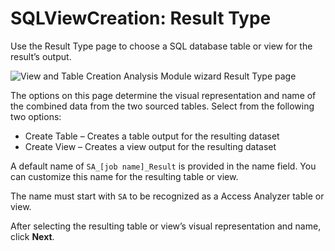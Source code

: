 # SQLViewCreation: Result Type

Use the Result Type page to choose a SQL database table or view for the result’s output.

![View and Table Creation Analysis Module wizard Result Type page](/img/product_docs/accessanalyzer/admin/analysis/sqlviewcreation/resulttype.webp)

The options on this page determine the visual representation and name of the combined data from the
two sourced tables. Select from the following two options:

- Create Table – Creates a table output for the resulting dataset
- Create View – Creates a view output for the resulting dataset

A default name of `SA_[job name]_Result` is provided in the name field. You can customize this name
for the resulting table or view.

The name must start with `SA` to be recognized as a Access Analyzer table or view.

After selecting the resulting table or view’s visual representation and name, click **Next**.
